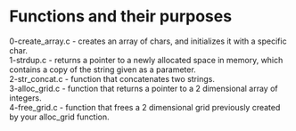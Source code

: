 <h1>Functions and their purposes</h1>
<p>
0-create_array.c - creates an array of chars, and initializes it with a specific char.<br>
1-strdup.c - returns a pointer to a newly allocated space in memory, which contains a copy of the string given as a parameter.<br>
2-str_concat.c - function that concatenates two strings.<br>
3-alloc_grid.c - function that returns a pointer to a 2 dimensional array of integers.<br>
4-free_grid.c - function that frees a 2 dimensional grid previously created by your alloc_grid function.<br>
</p>